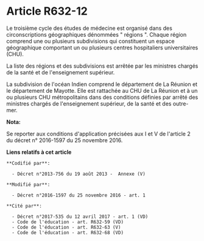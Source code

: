 # Article R632-12

Le troisième cycle des études de médecine est organisé dans des circonscriptions géographiques dénommées " régions ". Chaque
région comprend une ou plusieurs subdivisions qui constituent un espace géographique comportant un ou plusieurs centres
hospitaliers universitaires (CHU). 

La liste des régions et des subdivisions est arrêtée par les ministres chargés de la santé et de l'enseignement supérieur. 

La subdivision de l'océan Indien comprend le département de La Réunion et le département de Mayotte. Elle est rattachée au
CHU de La Réunion et à un ou plusieurs CHU métropolitains dans des conditions définies par arrêté des ministres chargés de
l'enseignement supérieur, de la santé et des outre-mer.

**Nota:**

Se reporter aux conditions d'application précisées aux I et V de l'article 2 du décret n° 2016-1597 du 25 novembre 2016.

**Liens relatifs à cet article**

	**Codifié par**:

	  - Décret n°2013-756 du 19 août 2013 -  Annexe (V)

	**Modifié par**:

	  - Décret n°2016-1597 du 25 novembre 2016 - art. 1

	**Cité par**:

	  - Décret n°2017-535 du 12 avril 2017 - art. 1 (VD)
	  - Code de l'éducation - art. R632-59 (VD)
	  - Code de l'éducation - art. R632-63 (V)
	  - Code de l'éducation - art. R632-68 (VD)
